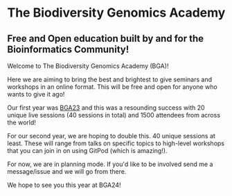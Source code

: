 # The Biodiversity Genomics Academy
## Free and Open education built by and for the Bioinformatics Community!

Welcome to The Biodiversity Genomics Academy (BGA)!

Here we are aiming to bring the best and brightest to give seminars and workshops in an online format. This will be free and open for anyone who wants to give it ago!

Our first year was [BGA23](BGA23.org) and this was a resounding success with 20 unique live sessions (40 sessions in total) and 1500 attendees from across the world!

For our second year, we are hoping to double this. 40 unique sessions at least. These will range from talks on specific topics to high-level workshops that you can join in on using GitPod (which is amazing!).

For now, we are in planning mode. If you'd like to be involved send me a message/issue and we will go from there.

We hope to see you this year at BGA24!
